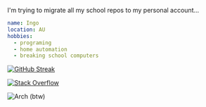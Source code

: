I'm trying to migrate all my school repos to my personal account...

```yaml
name: Ingo
location: AU
hobbies:
  - programing
  - home automation
  - breaking school computers
```

[![GitHub Streak](https://streak-stats.demolab.com/?user=Inglan2&theme=dark)](https://git.io/streak-stats)

[![Stack Overflow](https://stackoverflow-badge.onrender.com/api/StackOverflowBadge/19296596)
](https://stackoverflow.com/users/19296596/inglan)

![Arch](https://img.shields.io/badge/Arch%20Linux-1793D1?logo=arch-linux&logoColor=fff&style=for-the-badge) (btw)
